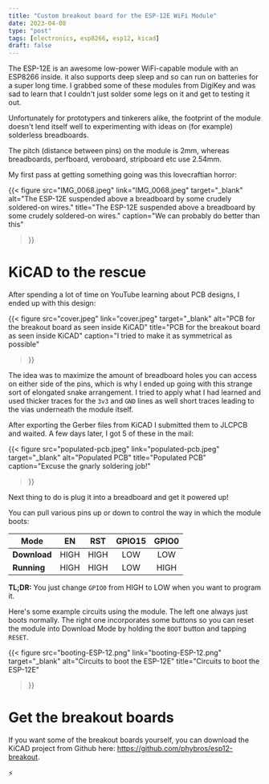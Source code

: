```yaml
---
title: "Custom breakout board for the ESP-12E WiFi Module"
date: 2023-04-08
type: "post"
tags: [electronics, esp8266, esp12, kicad]
draft: false
---
```


The ESP-12E is an awesome low-power WiFi-capable module with an ESP8266 inside.
it also supports deep sleep and so can run on batteries for a super long time.
I grabbed some of these modules from DigiKey and was sad to learn that I
couldn't just solder some legs on it and get to testing it out.

Unfortunately for prototypers and tinkerers alike, the footprint of the module
doesn't lend itself well to experimenting with ideas on (for example)
solderless breadboards.

The pitch (distance between pins) on the module is 2mm, whereas breadboards, 
perfboard, veroboard, stripboard etc use 2.54mm.

<!--more-->

My first pass at getting something going was this lovecraftian horror:

{{< figure 
    src="IMG_0068.jpeg"
    link="IMG_0068.jpeg"
    target="_blank"
    alt="The ESP-12E suspended above a breadboard by some crudely soldered-on wires."
    title="The ESP-12E suspended above a breadboard by some crudely soldered-on wires."
    caption="We can probably do better than this"
>}}

# KiCAD to the rescue

After spending a lot of time on YouTube learning about
PCB designs, I ended up with this design:

{{< figure 
    src="cover.jpeg"
    link="cover.jpeg"
    target="_blank"
    alt="PCB for the breakout board as seen inside KiCAD"
    title="PCB for the breakout board as seen inside KiCAD"
    caption="I tried to make it as symmetrical as possible"
>}}

The idea was to maximize the amount of breadboard holes you can access on
either side of the pins, which is why I ended up going with this strange sort
of elongated snake arrangement. I tried to apply what I had learned and used
thicker traces for the `3v3` and `GND` lines as well short traces leading to
the vias underneath the module itself.

After exporting the Gerber files from KiCAD I submitted them to JLCPCB and
waited. A few days later, I got 5 of these in the mail:

{{< figure 
    src="populated-pcb.jpeg"
    link="populated-pcb.jpeg"
    target="_blank"
    alt="Populated PCB"
    title="Populated PCB"
    caption="Excuse the gnarly soldering job!"
>}}

Next thing to do is plug it into a breadboard and get it powered up!

You can pull various pins up or down to control the way in which the module boots:

|Mode        |EN  |RST  |GPIO15|GPIO0|
|------------|:--:|:---:|:----:|:---:|
|**Download**|HIGH|HIGH |LOW   |LOW  |
|**Running** |HIGH|HIGH |LOW   |HIGH |

**TL;DR:** You just change `GPIO0` from HIGH to LOW when you want to program
it.

Here's some example circuits using the module. The left one always just boots
normally. The right one incorporates some buttons so you can reset the module
into Download Mode by holding the `BOOT` button and tapping `RESET`.

{{< figure 
    src="booting-ESP-12.png"
    link="booting-ESP-12.png"
    target="_blank"
    alt="Circuits to boot the ESP-12E"
    title="Circuits to boot the ESP-12E"
>}}

# Get the breakout boards

If you want some of the breakout boards yourself, you can download the KiCAD
project from Github here: <https://github.com/phybros/esp12-breakout>.

⚡️
